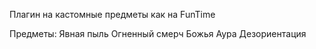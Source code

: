 Плагин на кастомные предметы как на FunTime

Предметы:
Явная пыль
Огненный смерч
Божья Аура
Дезориентация

